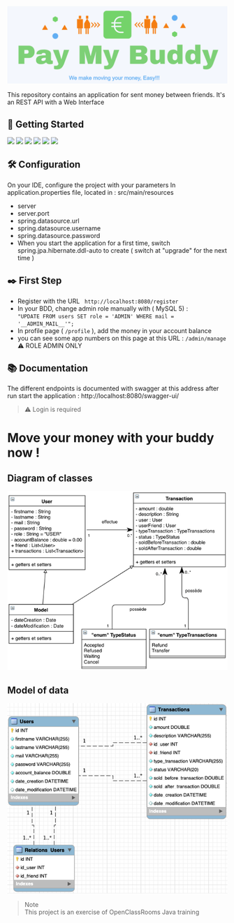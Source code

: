 

![Logo picture](https://github.com/Jerome-CM/PayMyBuddy/blob/develop/src/main/webapp/CSS/img/screenshoots/home.png?raw=true)

This repository contains an application for sent money between friends. It's an REST API with a Web Interface

## :rocket: Getting Started

<div display="inline-block">
    <img src="https://img.shields.io/badge/Maven-3.8.6-red"/>
    <img src="https://img.shields.io/badge/Java-17-orange"/>
    <img src="https://img.shields.io/badge/Spring-5.3.22-brightgreen"/>
    <img src="https://img.shields.io/badge/Spring%20Boot-2.7.3-brightgreen"/>
    <img src="https://img.shields.io/badge/MySQL-8.0.29-blue"/>
    <img src="https://img.shields.io/badge/Jar%20jstl-1.2-lightblue"/>
</div>

## :hammer_and_wrench: Configuration

On your IDE, configure the project with your parameters
In application.properties file, located in : src/main/resources

* server
* server.port
* spring.datasource.url
* spring.datasource.username
* spring.datasource.password
* When you start the application for a first time, switch spring.jpa.hibernate.ddl-auto to create ( switch at "upgrade" for the next time )

## :black_nib: First Step

* Register with the URL ``` http://localhost:8080/register```
* In your BDD, change admin role manually with ( MySQL 5) : <br> ```"UPDATE FROM users SET role = 'ADMIN' WHERE mail = '__ADMIN_MAIL__'";```
* In profile page ( ````/profile```` ), add the money in your account balance
* you can see some app numbers on this page at this URL : ```/admin/manage```
:warning: ROLE ADMIN ONLY

## :books: Documentation

The different endpoints is documented with swagger at this address after run start the application : http://localhost:8080/swagger-ui/

> :warning: Login is required

# Move your money with your buddy now !

## Diagram of classes

![Diagram of classes](https://github.com/Jerome-CM/PayMyBuddy/blob/develop/uml.png?raw=true)

## Model of data

![Model of data](https://github.com/Jerome-CM/PayMyBuddy/blob/develop/mpd.png?raw=true)
>  Note  
>  This project is an exercise of OpenClassRooms Java training
